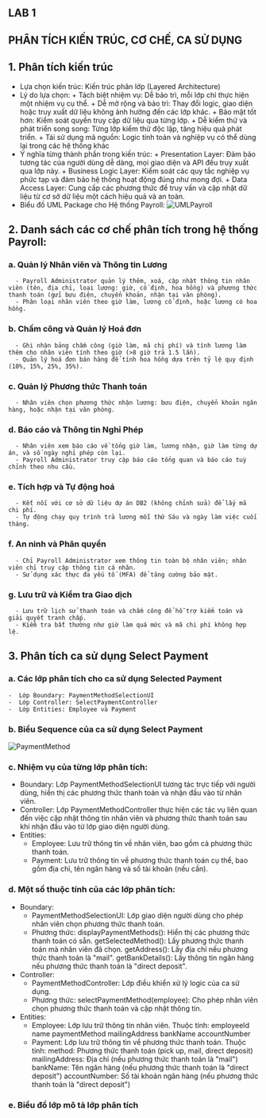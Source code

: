 ## LAB 1
## PHÂN TÍCH KIẾN TRÚC, CƠ CHẾ, CA SỬ DỤNG

## 1. Phân tích kiến trúc 
   - Lựa chọn kiến trúc: Kiến trúc phân lớp (Layered Architecture)
   - Lý do lựa chọn:
    + Tách biệt nhiệm vụ: Dễ bảo trì, mỗi lớp chỉ thực hiện một nhiệm vụ cụ thể.
    + Dễ mở rộng và bảo trì: Thay đổi logic, giao diện hoặc truy xuất dữ liệu không ảnh hưởng đến các lớp khác.
    + Bảo mật tốt hơn: Kiểm soát quyền truy cập dữ liệu qua từng lớp.
    + Dễ kiểm thử và phát triển song song: Từng lớp kiểm thử độc lập, tăng hiệu quả phát triển.
    + Tái sử dụng mã nguồn: Logic tính toán và nghiệp vụ có thể dùng lại trong các hệ thống khác
   - Ý nghĩa từng thành phần trong kiến trúc:
    + Presentation Layer: Đảm bảo tương tác của người dùng dễ dàng, mọi giao diện và API đều truy xuất qua lớp này.
    + Business Logic Layer: Kiểm soát các quy tắc nghiệp vụ phức tạp và đảm bảo hệ thống hoạt động đúng như mong đợi.
    + Data Access Layer: Cung cấp các phương thức để truy vấn và cập nhật dữ liệu từ cơ sở dữ liệu một cách hiệu quả và an toàn.
  - Biểu đồ UML Package cho Hệ thống Payroll:
![UMLPayroll](https://www.planttext.com/api/plantuml/png/R8_13S8m34Nldi8Bq15GWHvxw0fMi2AhgODYzu0Gat5W95Q0Y0C8ukD_Jq_outRlpQdukYG0cqMnP6C05q-C4uMP8Xjky93830UXM6W1EBq9JeMDrSabwqXdBeWNk7xuVZLHDXjpbD0I1dBQXL2LBmh_tQxRjchGsAhwsuLwFUlnzUaJ003__mC0)

## 2. Danh sách các cơ chế phân tích trong hệ thống Payroll:
###  a. Quản lý Nhân viên và Thông tin Lương
      - Payroll Administrator quản lý thêm, xoá, cập nhật thông tin nhân viên (tên, địa chỉ, loại lương: giờ, cố định, hoa hồng) và phương thức thanh toán (gửi bưu điện, chuyển khoản, nhận tại văn phòng).
      - Phân loại nhân viên theo giờ làm, lương cố định, hoặc lương có hoa hồng.
###  b. Chấm công và Quản lý Hoá đơn
      - Ghi nhận bảng chấm công (giờ làm, mã chi phí) và tính lương làm thêm cho nhân viên tính theo giờ (>8 giờ trả 1.5 lần).
      - Quản lý hoá đơn bán hàng để tính hoa hồng dựa trên tỷ lệ quy định (10%, 15%, 25%, 35%).
###  c. Quản lý Phương thức Thanh toán
      - Nhân viên chọn phương thức nhận lương: bưu điện, chuyển khoản ngân hàng, hoặc nhận tại văn phòng.
###  d. Báo cáo và Thông tin Nghỉ Phép
      - Nhân viên xem báo cáo về tổng giờ làm, lương nhận, giờ làm từng dự án, và số ngày nghỉ phép còn lại.
      - Payroll Administrator truy cập báo cáo tổng quan và báo cáo tuỳ chỉnh theo nhu cầu.
###  e. Tích hợp và Tự động hoá
      - Kết nối với cơ sở dữ liệu dự án DB2 (không chỉnh sửa) để lấy mã chi phí.
      - Tự động chạy quy trình trả lương mỗi thứ Sáu và ngày làm việc cuối tháng.
###  f. An ninh và Phân quyền
      - Chỉ Payroll Administrator xem thông tin toàn bộ nhân viên; nhân viên chỉ truy cập thông tin cá nhân.
      - Sử dụng xác thực đa yếu tố (MFA) để tăng cường bảo mật.
###  g. Lưu trữ và Kiểm tra Giao dịch
      - Lưu trữ lịch sử thanh toán và chấm công để hỗ trợ kiểm toán và giải quyết tranh chấp.
      - Kiểm tra bất thường như giờ làm quá mức và mã chi phí không hợp lệ.

##  3. Phân tích ca sử dụng Select Payment
### a. Các lớp phân tích cho ca sử dụng Selected Payment
    -  Lớp Boundary: PaymentMethodSelectionUI
    -  Lớp Controller: SelectPaymentController
    -  Lớp Entities: Employee và Payment
### b. Biểu Sequence của ca sử dụng Select Payment
![PaymentMethod](https://www.planttext.com/api/plantuml/png/j9G_IyD06CRt-nGldNJm2pX8eOY8A88LNEFrw0MlTo6z3Xd5ISIXasjZSL0eABYO31rI-Ztk4_WLV2z9_zacrefPBXnvdz_pFk_bFkDXjQqTNtTQWZXKAn_sMvvG0MFaKdLam_43E7M25fFwc6ck6cTCCAfT9SyF2LLI-qeiVb3BDWNp2UwvUbfFo4GQTlOAHM4Nk6lY6mcQc_WEQ19IyFZuTHpAPhhtJ75n90Ujab2IGY64J87VH7No4G35rtkveBMcGM6Yfs39rAYRz7FHKbC5QQ5kxgYasws9msr27A7XX9je8A6EpLtZOgBGXHfMFH30fuWqCu5GZSb4GssR6dWhs4aFuPK9Q4Qe_8IO2v-csj9gwBBsId5Cj1aSc7ZWGXqbbl75myy6DkhYx9qqvTkqUiMubmAPByewi2vNuOi2NcX-Kxc_X3dBB0-nnZj1-ZSSSMMYFkRic_YDscCK3RtV1ukWTsl1bI2RoQC42swk7R5ENZOhR9kuYzKz5wwoHZOSIed_Vnf9-GHmJB91o7hi2tj1vYTfNH-aYW1xvNy1003__mC0)
### c. Nhiệm vụ của từng lớp phân tích:
   - Boundary: Lớp PaymentMethodSelectionUI tương tác trực tiếp với người dùng, hiển thị các phương thức thanh toán và nhận đầu vào từ nhân viên.
   - Controller: Lớp PaymentMethodController thực hiện các tác vụ liên quan đến việc cập nhật thông tin nhân viên và phương thức thanh toán sau khi nhận đầu vào từ lớp giao diện người dùng.
   - Entities:
      + Employee: Lưu trữ thông tin về nhân viên, bao gồm cả phương thức thanh toán.
      + Payment: Lưu trữ thông tin về phương thức thanh toán cụ thể, bao gồm địa chỉ, tên ngân hàng và số tài khoản (nếu cần).
### d. Một số thuộc tính của các lớp phân tích:
   - Boundary:
      + PaymentMethodSelectionUI: Lớp giao diện người dùng cho phép nhân viên chọn phương thức thanh toán.
      + Phương thức:
         displayPaymentMethods(): Hiển thị các phương thức thanh toán có sẵn.
         getSelectedMethod(): Lấy phương thức thanh toán mà nhân viên đã chọn.
         getAddress(): Lấy địa chỉ nếu phương thức thanh toán là "mail".
         getBankDetails(): Lấy thông tin ngân hàng nếu phương thức thanh toán là "direct deposit".
   - Controller:
      + PaymentMethodController: Lớp điều khiển xử lý logic của ca sử dụng.
      + Phương thức:
         selectPaymentMethod(employee): Cho phép nhân viên chọn phương thức thanh toán và cập nhật thông tin.
   - Entities:
      + Employee: Lớp lưu trữ thông tin nhân viên.
            Thuộc tính:
            employeeId
            name
            paymentMethod
            mailingAddress
            bankName
            accountNumber
      + Payment: Lớp lưu trữ thông tin về phương thức thanh toán.
            Thuộc tính:
            method: Phương thức thanh toán (pick up, mail, direct deposit)
            mailingAddress: Địa chỉ (nếu phương thức thanh toán là "mail")
            bankName: Tên ngân hàng (nếu phương thức thanh toán là "direct deposit")
            accountNumber: Số tài khoản ngân hàng (nếu phương thức thanh toán là "direct deposit")
### e. Biểu đồ lớp mô tả lớp phân tích


